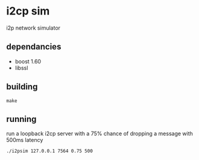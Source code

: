 # i2cp sim

i2p network simulator


## dependancies

* boost 1.60
* libssl


## building

    make


## running

run a loopback i2cp server with a 75% chance of dropping a message with 500ms latency

    ./i2psim 127.0.0.1 7564 0.75 500
